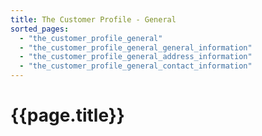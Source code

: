 ```yaml
---
title: The Customer Profile - General
sorted_pages:
  - "the_customer_profile_general"
  - "the_customer_profile_general_general_information"
  - "the_customer_profile_general_address_information"
  - "the_customer_profile_general_contact_information"
---
```

# {{page.title}}
